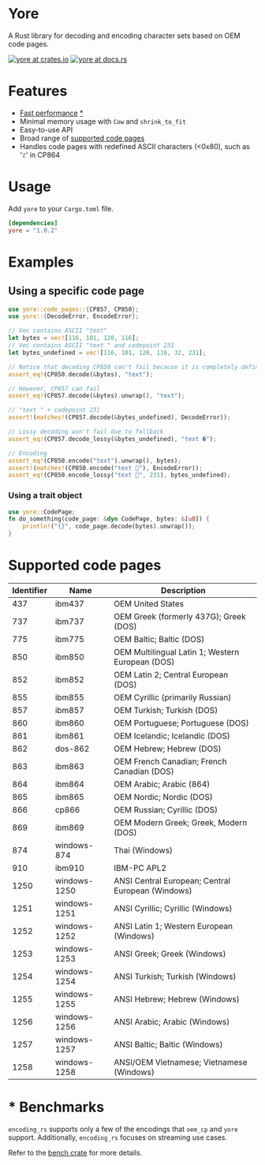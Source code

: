 # Yore

A Rust library for decoding and encoding character sets based on OEM code pages.

[![yore at crates.io](https://img.shields.io/badge/crates.io-1.0.2-blue)](https://crates.io/crates/yore)
[![yore at docs.rs](https://docs.rs/yore/badge.svg)](https://docs.rs/yore)

# Features
* [Fast performance](https://bonega.github.io/yore-criterion/report/index.html) [*](#*-benchmarks)
* Minimal memory usage with `Cow` and `shrink_to_fit`
* Easy-to-use API
* Broad range of [supported code pages](#supported-code-pages)
* Handles code pages with redefined ASCII characters (<0x80), such as '٪' in CP864

# Usage

Add `yore` to your `Cargo.toml` file.

```toml
[dependencies]
yore = "1.0.2"
```

# Examples

## Using a specific code page
```rust
use yore::code_pages::{CP857, CP850};
use yore::{DecodeError, EncodeError};

// Vec contains ASCII "text"
let bytes = vec![116, 101, 120, 116];
// Vec contains ASCII "text " and codepoint 231
let bytes_undefined = vec![116, 101, 120, 116, 32, 231]; 

// Notice that decoding CP850 can't fail because it is completely defined
assert_eq!(CP850.decode(&bytes), "text");

// However, CP857 can fail
assert_eq!(CP857.decode(&bytes).unwrap(), "text");

// "text " + codepoint 231 
assert!(matches!(CP857.decode(&bytes_undefined), DecodeError));

// Lossy decoding won't fail due to fallback
assert_eq!(CP857.decode_lossy(&bytes_undefined), "text �");

// Encoding
assert_eq!(CP850.encode("text").unwrap(), bytes);
assert!(matches!(CP850.encode("text 🦀"), EncodeError));
assert_eq!(CP850.encode_lossy("text 🦀", 231), bytes_undefined);
```

### Using a trait object
```rust
use yore::CodePage;
fn do_something(code_page: &dyn CodePage, bytes: &[u8]) {
    println!("{}", code_page.decode(bytes).unwrap());
}
```

# Supported code pages

| Identifier | Name        | Description                                                                                 |
|------------|-------------|---------------------------------------------------------------------------------------------|
| 437        | ibm437      | OEM United States                                                                           |
| 737        | ibm737      | OEM Greek (formerly 437G); Greek (DOS)                                                      |
| 775        | ibm775      | OEM Baltic; Baltic (DOS)                                                                    |
| 850        | ibm850      | OEM Multilingual Latin 1; Western European (DOS)                                            |
| 852        | ibm852      | OEM Latin 2; Central European (DOS)                                                         |
| 855        | ibm855      | OEM Cyrillic (primarily Russian)                                                            |
| 857        | ibm857      | OEM Turkish; Turkish (DOS)                                                                  |
| 860        | ibm860      | OEM Portuguese; Portuguese (DOS)                                                            |
| 861        | ibm861      | OEM Icelandic; Icelandic (DOS)                                                              |
| 862        | dos-862     | OEM Hebrew; Hebrew (DOS)                                                                    |
| 863        | ibm863      | OEM French Canadian; French Canadian (DOS)                                                  |
| 864        | ibm864      | OEM Arabic; Arabic (864)                                                                    |
| 865        | ibm865      | OEM Nordic; Nordic (DOS)                                                                    |
| 866        | cp866       | OEM Russian; Cyrillic (DOS)                                                                 |
| 869        | ibm869      | OEM Modern Greek; Greek, Modern (DOS)                                                       |
| 874        | windows-874 | Thai (Windows)                                                                              |
| 910        | ibm910      | IBM-PC APL2
| 1250       | windows-1250| ANSI Central European; Central European (Windows)                                           |
| 1251       | windows-1251| ANSI Cyrillic; Cyrillic (Windows)                                                           |
| 1252       | windows-1252| ANSI Latin 1; Western European (Windows)                                                    |
| 1253       | windows-1253| ANSI Greek; Greek (Windows)                                                                 |
| 1254       | windows-1254| ANSI Turkish; Turkish (Windows)                                                             |
| 1255       | windows-1255| ANSI Hebrew; Hebrew (Windows)                                                               |
| 1256       | windows-1256| ANSI Arabic; Arabic (Windows)                                                               |
| 1257       | windows-1257| ANSI Baltic; Baltic (Windows)                                                               |
| 1258       | windows-1258| ANSI/OEM Vietnamese; Vietnamese (Windows)                                                   |

# * Benchmarks
`encoding_rs` supports only a few of the encodings that `oem_cp` and `yore` support. Additionally, `encoding_rs` focuses on streaming use cases.

Refer to the [bench crate](https://github.com/bonega/yore/blob/28198ff8d4e487a8f7e6a477fe7cbc19313618c0/benchmark/README.md) for more details.
